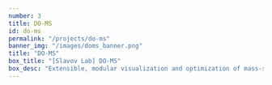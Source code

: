 ```yaml
---
number: 3
title: DO-MS
id: do-ms
permalink: "/projects/do-ms"
banner_img: "/images/doms_banner.png"
title: "DO-MS"
box_title: "[Slavov Lab] DO-MS"
box_desc: "Extensible, modular visualization and optimization of mass-spec data"
---
```



